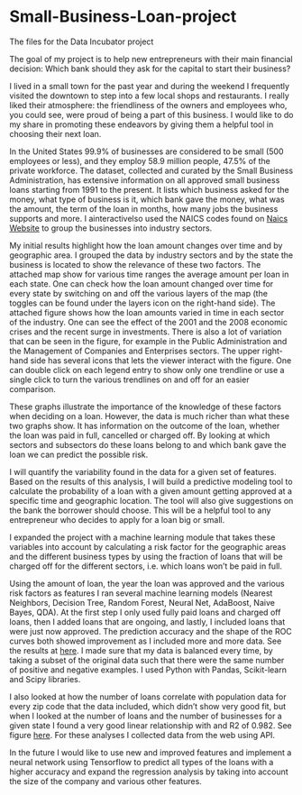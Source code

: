 # Small-Business-Loan-project
The files for the Data Incubator project

The goal of my project is to help new entrepreneurs with their main financial decision: Which bank should they ask for the capital to start their business? 

I lived in a small town for the past year and during the weekend I frequently visited the downtown to step into a few local shops and restaurants. I really liked their atmosphere: the friendliness of the owners and employees who, you could see, were proud of being a part of this business. I would like to do my share in promoting these endeavors by giving them a helpful tool in choosing their next loan.

In the United States 99.9% of businesses are considered to be small (500 employees or less), and they employ 58.9 million people, 47.5% of the private workforce. The dataset, collected and curated by the Small Business Administration, has extensive information on all approved small business loans starting from 1991 to the present. It lists which business asked for the money, what type of business is it, which bank gave the money, what was the amount, the term of the loan in months, how many jobs the business supports and more. I ainteractivelso used the NAICS codes found on [Naics Website](https://www.naics.com/business-lists/counts-by-naics-code/?#countsByNAICS) to group the businesses into industry sectors. 

My initial results highlight how the loan amount changes over time and by geographic area. I grouped the data by industry sectors and by the state the business is located to show the relevance of these two factors. The attached map show for various time ranges the average amount per loan in each state. One can check how the loan amount changed over time for every state by switching on and off the various layers of the map (the toggles can be found under the layers icon on the right-hand side). The attached figure shows how the loan amounts varied in time in each sector of the industry. One can see the effect of the 2001 and the 2008 economic crises and the recent surge in investments. There is also a lot of variation that can be seen in the figure, for example in the Public Administration and the Management of Companies and Enterprises sectors. The upper right-hand side has several icons that lets the viewer interact with the figure. One can double click on each legend entry to show only one trendline or use a single click to turn the various trendlines on and off for an easier comparison. 

These graphs illustrate the importance of the knowledge of these factors when deciding on a loan. However, the data is much richer than what these two graphs show. It has information on the outcome of the loan, whether the loan was paid in full, cancelled or charged off. By looking at which sectors and subsectors do these loans belong to and which bank gave the loan we can predict the possible risk. 

I will quantify the variability found in the data for a given set of features. Based on the results of this analysis, I will build a predictive modeling tool to calculate the probability of a loan with a given amount getting approved at a specific time and geographic location. The tool will also give suggestions on the bank the borrower should choose. This will be a helpful tool to any entrepreneur who decides to apply for a loan big or small.  

I expanded the project with a machine learning module that takes these variables into account by calculating a risk factor for the geographic areas and the different business types by using the fraction of loans that will be charged off for the different sectors, i.e. which loans won’t be paid in full. 

Using the amount of loan, the year the loan was approved and the various risk factors as features I ran several machine learning models (Nearest Neighbors, Decision Tree, Random Forest, Neural Net, AdaBoost, Naive Bayes, QDA). At the first step I only used fully paid loans and charged off loans, then I added loans that are ongoing, and lastly, I included loans that were just now approved. The prediction accuracy and the shape of the ROC curves both showed improvement as I included more and more data. See the results at [here](https://github.com/melivarga/Small-Business-Loan-project/blob/master/ROC_curve_7a.pdf). I made sure that my data is balanced every time, by taking a subset of the original data such that there were the same number of positive and negative examples. I used Python with Pandas, Scikit-learn and Scipy libraries.

I also looked at how the number of loans correlate with population data for every zip code that the data included, which didn’t show very good fit, but when I looked at the number of loans and the number of businesses for a given state I found a very good linear relationship with and R2 of 0.982. See figure [here](https://github.com/melivarga/Small-Business-Loan-project/blob/master/LoanCount_vs_NoBusinesses.pdf). For these analyses I collected data from the web using API. 

In the future I would like to use new and improved features and implement a neural network using Tensorflow to predict all types of the loans with a higher accuracy and expand the regression analysis by taking into account the size of the company and various other features. 
